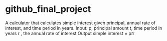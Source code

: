 # github_final_project

A calculator that calculates simple interest given principal, annual rate of interest, and time period in years.
Input:
   p, principal amount
   t, time period in years
   r , the annual rate of interest
Output
   simple interest = p*t*r

